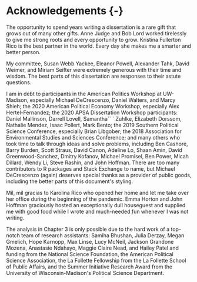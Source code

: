 # Acknowledgements {-}

The opportunity to spend years writing a dissertation is a rare gift that grows out of many other gifts. 
Anne Judge and Bob Lord worked tirelessly to give me strong roots and every opportunity to grow. 
Kristina Fullerton Rico is the best partner in the world. Every day she makes me a smarter and better person. 

My committee, Susan Webb Yackee, Eleanor Powell, Alexander Tahk, David Weimer, and Miriam Seifter were extremely generous with their time and wisdom. The best parts of this dissertation are responses to their astute questions.

I am in debt to participants in
the American Politics Workshop at UW-Madison, especially Michael DeCrescenzo, Daniel Walters, and Marcy Shieh;
the 2020 American Political Economy Workshop, especially Alex Hertel-Fernandez;
the 2020 APSA Dissertation Workshop participants: Daniel Mallinson, Darrell Lovell, Samantha``			`	 Zuhlke, Elizabeth Dorssom, Nathalie Mendez, Isaac Pollert, Mark Bento;
the 2019 Southern Political Science Conference, especially Brian Libgober;
the 2018 Association for Environmental Studies and Sciences Conference;
and many others who took time to talk through ideas and solve problems, including
Ben Cashore,
Barry Burden, 
Scott Straus,
David Canon,
Adeline Lo,
Shaan Amin,
David Greenwood-Sanchez, 
Dmitry Kofanov,
Michael Promisel,
Ben Power,
Micah Dillard, 
Wendy Li, 
Steve Rashin, and 
John Hoffman.
There are too many contributors to R packages and Stack Exchange to name, but 
Michael DeCrescenzo (again) deserves special thanks as a provider of public goods, including the better parts of this document's styling.

Mil, mil gracias to Karolina Rico who opened her home and let me take over her office during the beginning of the pandemic.
Emma Horton and John Hoffman graciously hosted an exceptionally dull houseguest and supplied me with good food while I wrote and much-needed fun whenever I was not writing.

The analysis in Chapter 3 is only possible due to the hard work of a top-notch team of research assistants: Samiha Bhushan, Julia Derzay, Megan Gmelich, Hope Karnopp, Max Linse, Lucy McNeil, Jackson Grandone Mozena, Anastasie Ndahayo,  Maggie Claire Nead, and Hailey Patel 
and 
funding from the National Science Foundation, the American Political Science Association, the La Follette Fellowship from the La Follette School of Public Affairs, and the Summer Initiative Research Award from the University of Wisconsin-Madison's Political Science Department.
